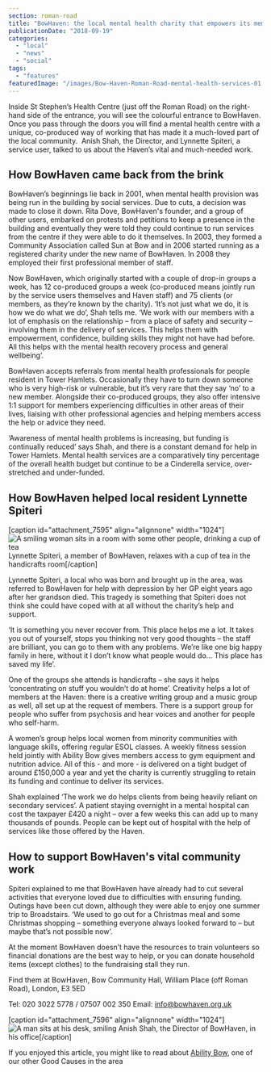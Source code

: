 ```yaml
---
section: roman-road
title: "BowHaven: the local mental health charity that empowers its members"
publicationDate: "2018-09-19"
categories: 
  - "local"
  - "news"
  - "social"
tags: 
  - "features"
featuredImage: "/images/Bow-Haven-Roman-Road-mental-health-services-01.jpg"
---
```


Inside St Stephen’s Health Centre (just off the Roman Road) on the right-hand side of the entrance, you will see the colourful entrance to BowHaven. Once you pass through the doors you will find a mental health centre with a unique, co-produced way of working that has made it a much-loved part of the local community.  Anish Shah, the Director, and Lynnette Spiteri, a service user, talked to us about the Haven’s vital and much-needed work.

## How BowHaven came back from the brink

BowHaven’s beginnings lie back in 2001, when mental health provision was being run in the building by social services. Due to cuts, a decision was made to close it down. Rita Dove, BowHaven's founder, and a group of other users, embarked on protests and petitions to keep a presence in the building and eventually they were told they could continue to run services from the centre if they were able to do it themselves. In 2003, they formed a Community Association called Sun at Bow and in 2006 started running as a registered charity under the new name of BowHaven. In 2008 they employed their first professional member of staff.

Now BowHaven, which originally started with a couple of drop-in groups a week, has 12 co-produced groups a week (co-produced means jointly run by the service users themselves and Haven staff) and 75 clients (or members, as they’re known by the charity). ‘It’s not just what we do, it is how we do what we do’, Shah tells me. ‘We work with our members with a lot of emphasis on the relationship – from a place of safety and security – involving them in the delivery of services. This helps them with empowerment, confidence, building skills they might not have had before. All this helps with the mental health recovery process and general wellbeing’.

BowHaven accepts referrals from mental health professionals for people resident in Tower Hamlets. Occasionally they have to turn down someone who is very high-risk or vulnerable, but it’s very rare that they say ‘no’ to a new member. Alongside their co-produced groups, they also offer intensive 1:1 support for members experiencing difficulties in other areas of their lives, liaising with other professional agencies and helping members access the help or advice they need.

‘Awareness of mental health problems is increasing, but funding is continually reduced’ says Shah, and there is a constant demand for help in Tower Hamlets. Mental health services are a comparatively tiny percentage of the overall health budget but continue to be a Cinderella service, over-stretched and under-funded.

## How BowHaven helped local resident Lynnette Spiteri

\[caption id="attachment\_7595" align="alignnone" width="1024"\]![A smiling woman sits in a room with some other people, drinking a cup of tea](/images/Bow-Haven-Roman-Road-mental-health-services-01-1024x683.jpg) Lynnette Spiteri, a member of BowHaven, relaxes with a cup of tea in the handicrafts room\[/caption\]

Lynnette Spiteri, a local who was born and brought up in the area, was referred to BowHaven for help with depression by her GP eight years ago after her grandson died. This tragedy is something that Spiteri does not think she could have coped with at all without the charity’s help and support.

‘It is something you never recover from. This place helps me a lot. It takes you out of yourself, stops you thinking not very good thoughts – the staff are brilliant, you can go to them with any problems. We’re like one big happy family in here, without it I don’t know what people would do… This place has saved my life’.

One of the groups she attends is handicrafts – she says it helps ‘concentrating on stuff you wouldn’t do at home’. Creativity helps a lot of members at the Haven: there is a creative writing group and a music group as well, all set up at the request of members. There is a support group for people who suffer from psychosis and hear voices and another for people who self-harm.

A women’s group helps local women from minority communities with language skills, offering regular ESOL classes. A weekly fitness session held jointly with Ability Bow gives members access to gym equipment and nutrition advice. All of this - and more - is delivered on a tight budget of around £150,000 a year and yet the charity is currently struggling to retain its funding and continue to deliver its services.

Shah explained ‘The work we do helps clients from being heavily reliant on secondary services’. A patient staying overnight in a mental hospital can cost the taxpayer £420 a night – over a few weeks this can add up to many thousands of pounds. People can be kept out of hospital with the help of services like those offered by the Haven.

## How to support BowHaven's vital community work

Spiteri explained to me that BowHaven have already had to cut several activities that everyone loved due to difficulties with ensuring funding. Outings have been cut down, although they were able to enjoy one summer trip to Broadstairs. ‘We used to go out for a Christmas meal and some Christmas shopping – something everyone always looked forward to – but maybe that’s not possible now’.

At the moment BowHaven doesn’t have the resources to train volunteers so financial donations are the best way to help, or you can donate household items (except clothes) to the fundraising stall they run.

Find them at BowHaven, Bow Community Hall, William Place (off Roman Road), London, E3 5ED

Tel: 020 3022 5778 / 07507 002 350 Email: info@bowhaven.org.uk

\[caption id="attachment\_7596" align="alignnone" width="1024"\]![A man sits at his desk, smiling](/images/Bow-Haven-Roman-Road-mental-health-services-04-1024x683.jpg) Anish Shah, the Director of BowHaven, in his office\[/caption\]

If you enjoyed this article, you might like to read about [Ability Bow](https://romanroadlondon.com/ability-bow-gym-victoria-kent/), one of our other Good Causes in the area
